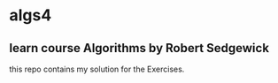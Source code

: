 # algs4
## learn course Algorithms by Robert Sedgewick
this repo contains my solution for the Exercises.
